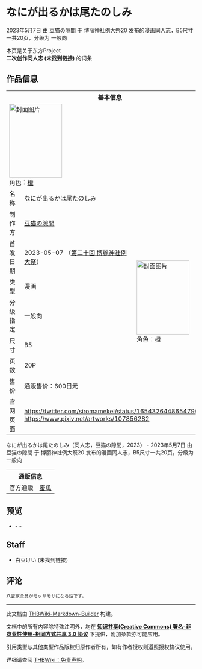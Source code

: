 # なにが出るかは尾たのしみ

<!-- source html: G:\repos\THBWiki-Markdown-Builder\THBWikiMarkdown\Temp\main\7\73\ns0%3A%E3%81%AA%E3%81%AB%E3%81%8C%E5%87%BA%E3%82%8B%E3%81%8B%E3%81%AF%E5%B0%BE%E3%81%9F%E3%81%AE%E3%81%97%E3%81%BF.html -->

2023年5月7日 由 豆猫の隙間 于 博丽神社例大祭20 发布的漫画同人志，B5尺寸一共20页，分级为 一般向

本页是关于东方Project  
 **二次创作同人志 (未找到链接)** 的词条

## 作品信息

<table><tbody><tr><th colspan="3">基本信息</th></tr><tr><td class="cover-artwork-mobile" colspan="2"><a href="./文件-なにが出るかは尾たのしみ封面.png.md" class="image" title="封面图片"><img alt="封面图片" src="https://upload.thwiki.cc/thumb/7/70/%E3%81%AA%E3%81%AB%E3%81%8C%E5%87%BA%E3%82%8B%E3%81%8B%E3%81%AF%E5%B0%BE%E3%81%9F%E3%81%AE%E3%81%97%E3%81%BF%E5%B0%81%E9%9D%A2.png/140px-%E3%81%AA%E3%81%AB%E3%81%8C%E5%87%BA%E3%82%8B%E3%81%8B%E3%81%AF%E5%B0%BE%E3%81%9F%E3%81%AE%E3%81%97%E3%81%BF%E5%B0%81%E9%9D%A2.png" decoding="async" loading="lazy" width="140" height="196" srcset="https://upload.thwiki.cc/thumb/7/70/%E3%81%AA%E3%81%AB%E3%81%8C%E5%87%BA%E3%82%8B%E3%81%8B%E3%81%AF%E5%B0%BE%E3%81%9F%E3%81%AE%E3%81%97%E3%81%BF%E5%B0%81%E9%9D%A2.png/210px-%E3%81%AA%E3%81%AB%E3%81%8C%E5%87%BA%E3%82%8B%E3%81%8B%E3%81%AF%E5%B0%BE%E3%81%9F%E3%81%AE%E3%81%97%E3%81%BF%E5%B0%81%E9%9D%A2.png 1.5x, https://upload.thwiki.cc/thumb/7/70/%E3%81%AA%E3%81%AB%E3%81%8C%E5%87%BA%E3%82%8B%E3%81%8B%E3%81%AF%E5%B0%BE%E3%81%9F%E3%81%AE%E3%81%97%E3%81%BF%E5%B0%81%E9%9D%A2.png/280px-%E3%81%AA%E3%81%AB%E3%81%8C%E5%87%BA%E3%82%8B%E3%81%8B%E3%81%AF%E5%B0%BE%E3%81%9F%E3%81%AE%E3%81%97%E3%81%BF%E5%B0%81%E9%9D%A2.png 2x" data-file-width="756" data-file-height="1057"></a><div class="cover-char">角色：<a href="./橙.md" title="橙">橙</a></div></td>
</tr><tr><td class="label">名称</td><td colspan="2"> なにが出るかは尾たのしみ </td></tr><tr><td class="label">制作方</td><td><a href="./豆猫の隙間.md" title="豆猫の隙間">豆猫の隙間</a></td><td class="cover-artwork" rowspan="7" style="min-width:196px;"><a href="./文件-なにが出るかは尾たのしみ封面.png.md" class="image" title="封面图片"><img alt="封面图片" src="https://upload.thwiki.cc/thumb/7/70/%E3%81%AA%E3%81%AB%E3%81%8C%E5%87%BA%E3%82%8B%E3%81%8B%E3%81%AF%E5%B0%BE%E3%81%9F%E3%81%AE%E3%81%97%E3%81%BF%E5%B0%81%E9%9D%A2.png/140px-%E3%81%AA%E3%81%AB%E3%81%8C%E5%87%BA%E3%82%8B%E3%81%8B%E3%81%AF%E5%B0%BE%E3%81%9F%E3%81%AE%E3%81%97%E3%81%BF%E5%B0%81%E9%9D%A2.png" decoding="async" loading="lazy" width="140" height="196" srcset="https://upload.thwiki.cc/thumb/7/70/%E3%81%AA%E3%81%AB%E3%81%8C%E5%87%BA%E3%82%8B%E3%81%8B%E3%81%AF%E5%B0%BE%E3%81%9F%E3%81%AE%E3%81%97%E3%81%BF%E5%B0%81%E9%9D%A2.png/210px-%E3%81%AA%E3%81%AB%E3%81%8C%E5%87%BA%E3%82%8B%E3%81%8B%E3%81%AF%E5%B0%BE%E3%81%9F%E3%81%AE%E3%81%97%E3%81%BF%E5%B0%81%E9%9D%A2.png 1.5x, https://upload.thwiki.cc/thumb/7/70/%E3%81%AA%E3%81%AB%E3%81%8C%E5%87%BA%E3%82%8B%E3%81%8B%E3%81%AF%E5%B0%BE%E3%81%9F%E3%81%AE%E3%81%97%E3%81%BF%E5%B0%81%E9%9D%A2.png/280px-%E3%81%AA%E3%81%AB%E3%81%8C%E5%87%BA%E3%82%8B%E3%81%8B%E3%81%AF%E5%B0%BE%E3%81%9F%E3%81%AE%E3%81%97%E3%81%BF%E5%B0%81%E9%9D%A2.png 2x" data-file-width="756" data-file-height="1057"></a><div class="cover-char">角色：<a href="./橙.md" title="橙">橙</a></div></td>
</tr><tr><td class="label">首发日期</td><td>2023-05-07&#160;（<a href="/展会作品列表?e=%E5%8D%9A%E4%B8%BD%E7%A5%9E%E7%A4%BE%E4%BE%8B%E5%A4%A7%E7%A5%AD%2320">第二十回 博麗神社例大祭</a>）</td></tr><tr><td class="label">类型</td><td>漫画</td></tr><tr><td class="label">分级指定</td><td>一般向</td></tr><tr><td class="label">尺寸</td><td>B5</td></tr><tr><td class="label">页数</td><td>20P</td></tr><tr><td class="label">售价</td><td>通贩售价：600日元</td></tr>
<tr><td class="label">官网页面</td><td colspan="2"><a rel="nofollow" class="external free" href="https://twitter.com/siromamekei/status/1654326448654790659">https://twitter.com/siromamekei/status/1654326448654790659</a><br><a rel="nofollow" class="external free" href="https://www.pixiv.net/artworks/107856282">https://www.pixiv.net/artworks/107856282</a></td></tr></tbody></table>

なにが出るかは尾たのしみ（同人志，豆猫の隙間，2023） - 2023年5月7日 由 豆猫の隙間 于 博丽神社例大祭20 发布的漫画同人志，B5尺寸一共20页，分级为 一般向

<table><tbody><tr><th colspan="3">通贩信息</th></tr><tr><td class="label">官方通贩</td><td colspan="2"><a rel="nofollow" class="external text" href="https://www.melonbooks.co.jp/detail/detail.php?product_id=1935117">蜜瓜</a></td></tr></tbody></table>



## 预览
- [](./文件-なにが出るかは尾たのしみ预览图1.jpg.md)- [](./文件-なにが出るかは尾たのしみ预览图2.jpg.md)- [](./文件-なにが出るかは尾たのしみ预览图3.jpg.md)


## Staff
- 白豆けい (未找到链接)


## 评论
```
八雲家全員がモッサモサになる話です。 
```

  
  

  





---

此文档由 [THBWiki-Markdown-Builder](https://github.com/Delsin-Yu/THBWiki-Markdown-Builder) 构建。

文档中的所有内容除特殊注明外，均在 [**知识共享(Creative Commons) 署名-非商业性使用-相同方式共享 3.0 协议**](https://creativecommons.org/licenses/by-sa/3.0/deed.zh-hans) 下提供，附加条款亦可能应用。

引用类型与其他类型作品版权归原作者所有，如有作者授权则遵照授权协议使用。

详细请查阅 [THBWiki：免责声明](https://thbwiki.cc/THBWiki:%E5%85%8D%E8%B4%A3%E5%A3%B0%E6%98%8E)。

